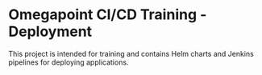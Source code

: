 # Omegapoint CI/CD Training - Deployment

This project is intended for training and contains Helm charts and Jenkins pipelines for deploying applications.

